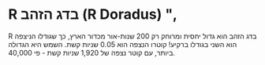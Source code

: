 # R בדג הזהב (R Doradus) ",

R בדג הזהב הוא גדול יחסית ומרוחק רק 200 שנות-אור מכדור הארץ, כך שגודלו הניצפה
הוא השני בגודלו ברקיע! קוטרו הנצפה הוא 0.05 שניות קשת. השמש היא הגדולה ביותר, עם
קוטר נצפה של 1,920 שניות קשת - פי 40,000.
